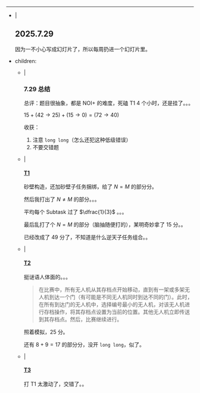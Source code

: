 ---
- |
    ## 2025.7.29
    
    因为一不小心写成幻灯片了，所以每周扔进一个幻灯片里。
- children:
    - |
        ### 7.29 总结

        总评：题目很抽象，都是 NOI+ 的难度，死磕 T1 4 个小时，还是挂了。。。

        $15 + (42\to25) + (15\to0) = (72\to40)$

        收获：
        
        1. 注意 `long long`（怎么还犯这种低级错误）
        2. 不要交错题

    - |
        #### [T1](https://www.luogu.com.cn/problem/P10644)

        砂壁构造，还加砂壁子任务捆绑，给了 $N=M$ 的部分分。

        然后我打出了 $N\neq M$ 的部分。。。

        平均每个 $\text{Subtask}$ 过了 $\dfrac{1}{3}$ 。。。

        最后乱打了个 $N=M$ 的部分（脑抽随便打的），某明奇妙拿了 $15$ 分。。

        已经改成了 $49$ 分了，不知道是什么逆天子任务组合。。

    - |
        #### [T2](https://www.luogu.com.cn/problem/P11118)

        挺谜语人体面的。。。

        > 在比赛中，所有无人机从其存档点开始移动，直到有一架或多架无人机到达一个门（有可能是不同无人机同时到达不同的门）。此时，在所有到达门的无人机中，选择编号最小的无人机，对该无人机进行存档操作，将其存档点设置为当前的位置。其他无人机立即传送到其存档点。然后，比赛继续进行。

        照着模拟，$25$ 分。

        还有 $8+9=17$ 的部分分，没开 `long long`，似了。

    - |
        #### [T3](https://www.luogu.com.cn/problem/P4775)

        打 T1 太激动了，交错了。。
